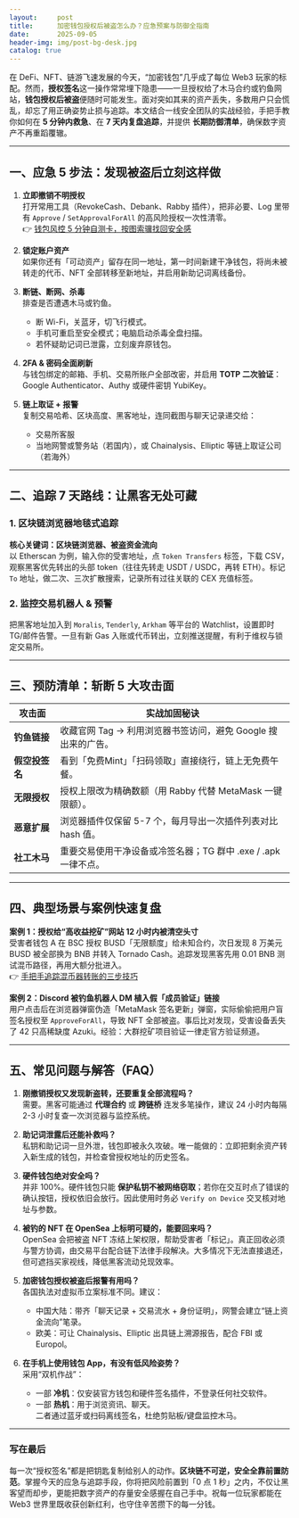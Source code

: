 ```yaml
---
layout:     post
title:      加密钱包授权后被盗怎么办？应急预案与防御全指南
date:       2025-09-05
header-img: img/post-bg-desk.jpg
catalog: true
---
```


在 DeFi、NFT、链游飞速发展的今天，“加密钱包”几乎成了每位 Web3 玩家的标配。然而，**授权签名**这一操作常常埋下隐患——一旦授权给了木马合约或钓鱼网站，**钱包授权后被盗**便随时可能发生。面对突如其来的资产丢失，多数用户只会慌乱，却忘了用正确姿势止损与追踪。本文结合一线安全团队的实战经验，手把手教你如何在 **5 分钟内救急**、在 **7 天内复盘追踪**，并提供 **长期防御清单**，确保数字资产不再重蹈覆辙。

---

## 一、应急 5 步法：发现被盗后立刻这样做

1. **立即撤销不明授权**  
   打开常用工具（RevokeCash、Debank、Rabby 插件），把非必要、Log 里带有 `Approve` / `SetApprovalForAll` 的高风险授权一次性清零。  
   👉 [钱包风控 5 分钟自测卡，按图索骥找回安全感](https://okxdog.com/)

2. **锁定账户资产**  
   如果你还有「可动资产」留存在同一地址，第一时间新建干净钱包，将尚未被转走的代币、NFT 全部转移至新地址，并启用新助记词离线备份。

3. **断链、断网、杀毒**  
   排查是否遭遇木马或钓鱼。  
   - 断 Wi-Fi，关蓝牙，切飞行模式。  
   - 手机可重启至安全模式；电脑启动杀毒全盘扫描。  
   - 若怀疑助记词已泄露，立刻废弃原钱包。

4. **2FA & 密码全面刷新**  
   与钱包绑定的邮箱、手机、交易所账户全部改密，并启用 **TOTP 二次验证**：Google Authenticator、Authy 或硬件密钥 YubiKey。

5. **链上取证 + 报警**  
   复制交易哈希、区块高度、黑客地址，连同截图与聊天记录递交给：  
   - 交易所客服  
   - 当地网警或警务站（若国内），或 Chainalysis、Elliptic 等链上取证公司（若海外）

---

## 二、追踪 7 天路线：让黑客无处可藏

### 1. 区块链浏览器地毯式追踪

**核心关键词：区块链浏览器、被盗资金流向**  
以 Etherscan 为例，输入你的受害地址，点 `Token Transfers` 标签，下载 CSV，观察黑客优先转出的头部 token（往往先转走 USDT / USDC，再转 ETH）。标记 `To` 地址，做二次、三次扩散搜索，记录所有过往关联的 CEX 充值标签。

### 2. 监控交易机器人 & 预警

把黑客地址加入到 `Moralis`, `Tenderly`, `Arkham` 等平台的 Watchlist，设置即时 TG/邮件告警。一旦有新 Gas 入账或代币转出，立刻推送提醒，有利于维权与锁定交易所。

---

## 三、预防清单：斩断 5 大攻击面

| 攻击面             | 实战加固秘诀                                             |
|------------------|------------------------------------------------------|
| **钓鱼链接**       | 收藏官网 Tag → 利用浏览器书签访问，避免 Google 搜出来的广告。 |
| **假空投签名**     | 看到「免费Mint」「扫码领取」直接绕行，链上无免费午餐。         |
| **无限授权**       | 授权上限改为精确数额（用 Rabby 代替 MetaMask 一键限额）。    |
| **恶意扩展**       | 浏览器插件仅保留 5-7 个，每月导出一次插件列表对比 hash 值。   |
| **社工木马**       | 重要交易使用干净设备或冷签名器；TG 群中 .exe / .apk 一律不点。 |

---

## 四、典型场景与案例快速复盘

**案例 1：授权给“高收益挖矿”网站 12 小时内被清空头寸**  
受害者钱包 A 在 BSC 授权 BUSD「无限额度」给未知合约，次日发现 8 万美元 BUSD 被全部换为 BNB 并转入 Tornado Cash。追踪发现黑客先用 0.01 BNB 测试混币路径，再用大额分批进入。  
👉 [手把手追踪混币器转账的三步技巧](https://okxdog.com/)

**案例 2：Discord 被钓鱼机器人 DM 植入假「成员验证」链接**  
用户点击后在浏览器弹窗伪造「MetaMask 签名更新」弹窗，实际偷偷把用户盲签名授权至 `ApproveForAll`，导致 NFT 全部被盗。事后比对发现，受害设备丢失了 42 只高稀缺度 Azuki。经验：大群挖矿项目验证一律走官方验证频道。

---

## 五、常见问题与解答（FAQ）

1. **刚撤销授权又发现新盗转，还要重复全部流程吗？**  
   需要。黑客可能通过 **代理合约** 或 **跨链桥** 连发多笔操作，建议 24 小时内每隔 2-3 小时复查一次浏览器与监控系统。

2. **助记词泄露后还能补救吗？**  
   私钥和助记词一旦外泄，钱包即被永久攻破。唯一能做的：立即把剩余资产转入新生成的钱包，并检查曾授权地址的历史签名。

3. **硬件钱包绝对安全吗？**  
   并非 100%。硬件钱包只能 **保护私钥不被网络窃取**；若你在交互时点了错误的确认按钮，授权依旧会放行。因此使用时务必 `Verify on Device` 交叉核对地址与参数。

4. **被钓的 NFT 在 OpenSea 上标明可疑的，能要回来吗？**  
   OpenSea 会把被盗 NFT 冻结上架权限，帮助受害者「标记」。真正回收必须与警方协调，由交易平台配合链下法律手段解决。大多情况下无法直接退还，但可遮挡买家视线，降低黑客流动兑现效率。

5. **加密钱包授权被盗后报警有用吗？**  
   各国执法对虚拟币立案标准不同。建议：  
   - 中国大陆：带齐「聊天记录 + 交易流水 + 身份证明」，网警会建立“链上资金流向”笔录。  
   - 欧美：可让 Chainalysis、Elliptic 出具链上溯源报告，配合 FBI 或 Europol。

6. **在手机上使用钱包 App，有没有低风险姿势？**  
   采用“双机作战”：  
   - 一部 **冷机**：仅安装官方钱包和硬件签名插件，不登录任何社交软件。  
   - 一部 **热机**：用于浏览资讯、聊天。  
   二者通过蓝牙或扫码离线签名，杜绝剪贴板/键盘监控木马。

---

### 写在最后  
每一次“授权签名”都是把钥匙复制给别人的动作。**区块链不可逆，安全全靠前置防范**。掌握今天的应急与追踪手段，你将把风险前置到「0 点 1 秒」之内，不仅让黑客望而却步，更能把数字资产的存量安全感握在自己手中。祝每一位玩家都能在 Web3 世界里既收获创新红利，也守住辛苦攒下的每一分钱。